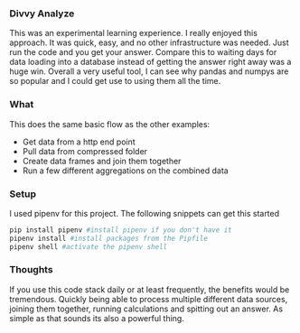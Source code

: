 ### Divvy Analyze

This was an experimental learning experience. I really enjoyed this approach. It was quick, easy, and no other infrastructure was needed. Just run the code and you get your answer. Compare this to waiting days for data loading into a database instead of getting the answer right away was a huge win. Overall a very useful tool, I can see why pandas and numpys are so popular and I could get use to using them all the time.

### What

This does the same basic flow as the other examples:

* Get data from a http end point
* Pull data from compressed folder
* Create data frames and join them together
* Run a few different aggregations on the combined data


### Setup

I used pipenv for this project. The following snippets can get this started

```python
pip install pipenv #install pipenv if you don't have it
pipenv install #install packages from the Pipfile
pipenv shell #activate the pipenv shell
```

### Thoughts
If you use this code stack daily or at least frequently, the benefits would be tremendous. Quickly being able to process multiple different data sources, joining them together, running calculations and spitting out an answer. As simple as that sounds its also a powerful thing. 